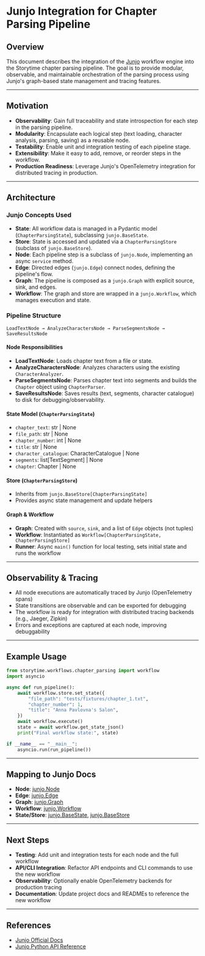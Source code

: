 # Junjo Integration for Chapter Parsing Pipeline

## Overview

This document describes the integration of the [Junjo](https://junjo.ai) workflow engine into the Storytime chapter parsing pipeline. The goal is to provide modular, observable, and maintainable orchestration of the parsing process using Junjo's graph-based state management and tracing features.

---

## Motivation

- **Observability**: Gain full traceability and state introspection for each step in the parsing pipeline.
- **Modularity**: Encapsulate each logical step (text loading, character analysis, parsing, saving) as a reusable node.
- **Testability**: Enable unit and integration testing of each pipeline stage.
- **Extensibility**: Make it easy to add, remove, or reorder steps in the workflow.
- **Production Readiness**: Leverage Junjo's OpenTelemetry integration for distributed tracing in production.

---

## Architecture

### Junjo Concepts Used

- **State**: All workflow data is managed in a Pydantic model (`ChapterParsingState`), subclassing `junjo.BaseState`.
- **Store**: State is accessed and updated via a `ChapterParsingStore` (subclass of `junjo.BaseStore`).
- **Node**: Each pipeline step is a subclass of `junjo.Node`, implementing an async `service` method.
- **Edge**: Directed edges (`junjo.Edge`) connect nodes, defining the pipeline's flow.
- **Graph**: The pipeline is composed as a `junjo.Graph` with explicit source, sink, and edges.
- **Workflow**: The graph and store are wrapped in a `junjo.Workflow`, which manages execution and state.

### Pipeline Structure

```
LoadTextNode → AnalyzeCharactersNode → ParseSegmentsNode → SaveResultsNode
```

#### Node Responsibilities

- **LoadTextNode**: Loads chapter text from a file or state.
- **AnalyzeCharactersNode**: Analyzes characters using the existing `CharacterAnalyzer`.
- **ParseSegmentsNode**: Parses chapter text into segments and builds the `Chapter` object using `ChapterParser`.
- **SaveResultsNode**: Saves results (text, segments, character catalogue) to disk for debugging/observability.

#### State Model (`ChapterParsingState`)

- `chapter_text`: str | None
- `file_path`: str | None
- `chapter_number`: int | None
- `title`: str | None
- `character_catalogue`: CharacterCatalogue | None
- `segments`: list[TextSegment] | None
- `chapter`: Chapter | None

#### Store (`ChapterParsingStore`)

- Inherits from `junjo.BaseStore[ChapterParsingState]`
- Provides async state management and update helpers

#### Graph & Workflow

- **Graph**: Created with `source`, `sink`, and a list of `Edge` objects (not tuples)
- **Workflow**: Instantiated as `Workflow[ChapterParsingState, ChapterParsingStore]`
- **Runner**: Async `main()` function for local testing, sets initial state and runs the workflow

---

## Observability & Tracing

- All node executions are automatically traced by Junjo (OpenTelemetry spans)
- State transitions are observable and can be exported for debugging
- The workflow is ready for integration with distributed tracing backends (e.g., Jaeger, Zipkin)
- Errors and exceptions are captured at each node, improving debuggability

---

## Example Usage

```python
from storytime.workflows.chapter_parsing import workflow
import asyncio

async def run_pipeline():
    await workflow.store.set_state({
        "file_path": "tests/fixtures/chapter_1.txt",
        "chapter_number": 1,
        "title": "Anna Pavlovna's Salon",
    })
    await workflow.execute()
    state = await workflow.get_state_json()
    print("Final workflow state:", state)

if __name__ == "__main__":
    asyncio.run(run_pipeline())
```

---

## Mapping to Junjo Docs

- **Node**: [junjo.Node](https://python-api.junjo.ai/api#junjo.Node)
- **Edge**: [junjo.Edge](https://python-api.junjo.ai/api#junjo.Edge)
- **Graph**: [junjo.Graph](https://python-api.junjo.ai/api#junjo.Graph)
- **Workflow**: [junjo.Workflow](https://python-api.junjo.ai/api#junjo.Workflow)
- **State/Store**: [junjo.BaseState](https://python-api.junjo.ai/api#junjo.BaseState), [junjo.BaseStore](https://python-api.junjo.ai/api#junjo.BaseStore)

---

## Next Steps

- **Testing**: Add unit and integration tests for each node and the full workflow
- **API/CLI Integration**: Refactor API endpoints and CLI commands to use the new workflow
- **Observability**: Optionally enable OpenTelemetry backends for production tracing
- **Documentation**: Update project docs and READMEs to reference the new workflow

---

## References

- [Junjo Official Docs](https://junjo.ai)
- [Junjo Python API Reference](https://python-api.junjo.ai/api)
